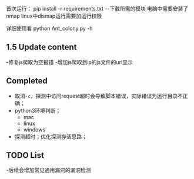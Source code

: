 首次运行：
    pip install -r requirements.txt               --下载所需的模块
    电脑中需要安装了nmap
    linux中dismap运行需要加运行权限

   详细使用看 python Ant_colony.py -h


## 1.5 Update content

-修复js爬取为空报错
-增加js爬取到ip的js文件的url显示


## Completed

- 取消`-c`，探测中访问request超时会导致脚本错误，实际错误为运行目录不正确；
- python3环境判断；
  - mac
  - linux
  - windows
- 探测超时；优化探测存活思路；


## TODO List
-后续会增加常见通用漏洞的漏洞检测

